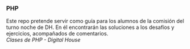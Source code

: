 ### PHP

Este repo pretende servir como guía para los alumnos de la comisión del turno noche de DH.
En él encontrarán las soluciones a los desafíos y ejercicios, acompañados de comentarios. <br>
_Clases de PHP - Digital House_

